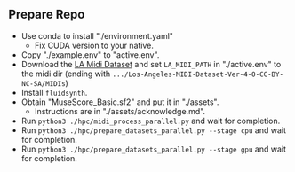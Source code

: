 ## Prepare Repo
- Use conda to install "./environment.yaml"  
  - Fix CUDA version to your native.
- Copy "./example.env" to "active.env".  
- Download the [LA Midi Dataset](https://huggingface.co/datasets/projectlosangeles/Los-Angeles-MIDI-Dataset) and set `LA_MIDI_PATH` in "./active.env" to the midi dir (ending with `.../Los-Angeles-MIDI-Dataset-Ver-4-0-CC-BY-NC-SA/MIDIs`)  
- Install `fluidsynth`.  
- Obtain "MuseScore_Basic.sf2" and put it in "./assets".  
  - Instructions are in "./assets/acknowledge.md".  
- Run `python3 ./hpc/midi_process_parallel.py` and wait for completion. 
- Run `python3 ./hpc/prepare_datasets_parallel.py --stage cpu` and wait for completion. 
- Run `python3 ./hpc/prepare_datasets_parallel.py --stage gpu` and wait for completion. 
